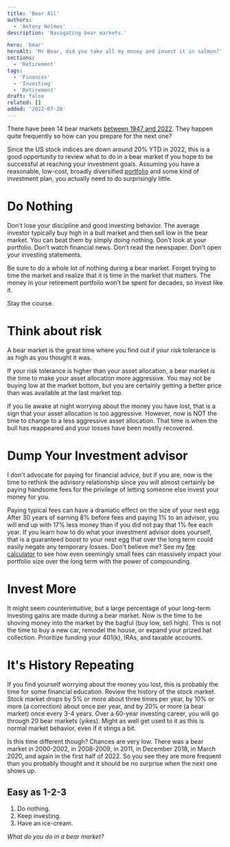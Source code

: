 ```yaml
---
title: 'Bear All'
authors:
  - 'Antony Holmes'
description: 'Navigating bear markets.'

hero: 'bear'
heroAlt: 'Mr Bear, did you take all my money and invest it in salmon?'
sections:
  - 'Retirement'
tags:
  - 'Finances'
  - 'Investing'
  - 'Retirement'
draft: false
related: []
added: '2022-07-20'
---
```


There have been 14 bear markets <a href="https://www.investopedia.com/a-history-of-bear-markets-4582652" target="_blank">between 1947 and 2022</a>. They happen quite frequently so how can you prepare for the next one?

 <!-- end -->

Since the US stock indices are down around 20% YTD in 2022, this is a good opportunity to review what to do in a bear market if you hope to be successful at reaching your investment goals. Assuming you have a reasonable, low-cost, broadly diversified <a href="/reviews/portfolios" target="_blank">portfolio</a> and some kind of investment plan, you actually need to do surprisingly little.

# Do Nothing

Don't lose your discipline and good investing behavior. The average investor typically buy high in a bull market and then sell low in the bear market. You can beat them by simply doing nothing. Don’t look at your portfolio. Don’t watch financial news. Don’t read the newspaper. Don’t open your investing statements.

Be sure to do a whole lot of nothing during a bear market. Forget trying to time the market and realize that it is time in the market that matters. The money in your retirement portfolio won’t be spent for decades, so invest like it.

Stay the course.

# Think about risk

A bear market is the great time where you find out if your risk tolerance is as high as you thought it was.

If your risk tolerance is higher than your asset allocation, a bear market is the time to make your asset allocation more aggressive. You may not be buying low at the market bottom, but you are certainly getting a better price than was available at the last market top.

If you lie awake at night worrying about the money you have lost, that is a sign that your asset allocation is too aggressive. However, now is NOT the time to change to a less aggressive asset allocation. That time is when the bull has reappeared and your losses have been mostly recovered.

<!-- # 2. Tax-Loss Harvest
If you are investing in a non-qualified or taxable account, Uncle Sam has volunteered to share the pain of your losses. Although the natural thing to do when your investment goes down in value is to hold on to it in hopes of getting back to even, the smart thing to do is to sell it and buy something very similar but, in the words of the IRS, not be “substantially identical” at the same time. This way, you get to use the loss on your taxes, but your investments perform essentially the same.

This is called tax-loss harvesting. Those tax losses can be used to offset future capital gains, and you can even deduct up to $3,000 per year against your regular income. Although that decreases your basis and, thus, may possibly increase future taxable gains, you benefit from deferring the gains for years—and possibly even until a time when you are in a lower capital gains tax bracket.

You can get out of recapturing those gains completely by donating appreciated shares to charity or by dying and leaving the appreciated shares to your heirs, who will get to enjoy the step up in basis at death. That allows them to sell the investment without paying any taxes on all of those gains that occurred during your life.

  -->

# Dump Your Investment advisor

I don't advocate for paying for financial advice, but if you are, now is the time to rethink the advisory relationship since you will almost certainly be paying handsome fees for the privilege of letting someone else invest your money for you.

Paying typical fees can have a dramatic effect on the size of your nest egg. After 30 years of earning 8% before fees and paying 1% to an advisor, you will end up with 17% less money than if you did not pay that 1% fee each year. If you learn how to do what your investment advisor does yourself, that is a guaranteed boost to your nest egg that over the long term could easily negate any temporary losses. Don't believe me? See my <a href="/calculators/fees" target="_blank">fee calculator</a> to see how even seemingly small fees can massively impact your portfolio size over the long term with the power of compounding.

# Invest More

It might seem counterintuitive, but a large percentage of your long-term investing gains are made during a bear market. Now is the time to be shoving money into the market by the bagful (buy low, sell high). This is not the time to buy a new car, remodel the house, or expand your prized hat collection. Prioritize funding your 401(k), IRAs, and taxable accounts.

# It's History Repeating

If you find yourself worrying about the money you lost, this is probably the time for some financial education. Review the history of the stock market. Stock market drops by 5% or more about three times per year, by 10% or more (a correction) about once per year, and by 20% or more (a bear market) once every 3-4 years. Over a 60-year investing career, you will go through 20 bear markets (yikes). Might as well get used to it as this is normal market behavior, even if it stings a bit.

Is this time different though? Chances are very low. There was a bear market in 2000-2002, in 2008-2009, in 2011, in December 2018, in March 2020, and again in the first half of 2022. So you see they are more frequent than you probably thought and it should be no surprise when the next one shows up.

<div class="conclusion">
<h2>Easy as 1-2-3</h2>
<ol>
    <li>Do nothing.</li>
    <li>Keep investing.</li>
    <li>Have an ice-cream.</li>
</ol>
</div>

_What do you do in a bear market?_
